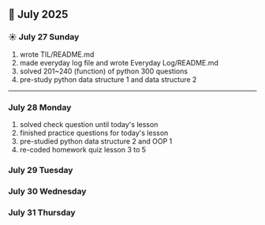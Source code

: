 ## 📅 July 2025

### ☀️ July 27 Sunday
1. wrote TIL/README.md
2. made everyday log file and wrote Everyday Log/README.md
3. solved 201~240 (function) of python 300 questions
4. pre-study python data structure 1 and data structure 2

---

### July 28 Monday
1. solved check question until today's lesson
2. finished practice questions for today's lesson
3. pre-studied python data structure 2 and OOP 1
4. re-coded homework quiz lesson 3 to 5

### July 29 Tuesday

### July 30 Wednesday

### July 31 Thursday
